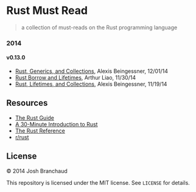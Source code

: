 # Rust Must Read

> a collection of must-reads on the Rust programming language

### 2014

#### v0.13.0

- [Rust, Generics, and Collections](http://cglab.ca/~abeinges/blah/rust-generics-and-collections/), Alexis Beingessner, 12/01/14
- [Rust Borrow and Lifetimes](http://arthurtw.github.io/2014/11/30/rust-borrow-lifetimes.html), Arthur Liao, 11/30/14
- [Rust, Lifetimes, and Collections](http://cglab.ca/~abeinges/blah/rust-lifetimes-and-collections/), Alexis Beingessner, 11/19/14

## Resources

- [The Rust Guide](http://doc.rust-lang.org/guide.html)
- [A 30-Minute Introduction to Rust](http://doc.rust-lang.org/intro.html)
- [The Rust Reference](http://doc.rust-lang.org/reference.html)
- [r/rust](http://www.reddit.com/r/rust/)

## License

&copy; 2014 Josh Branchaud

This repository is licensed under the MIT license. See `LICENSE` for
details.
